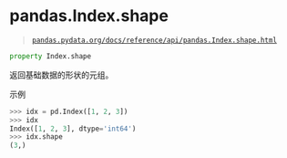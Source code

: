 # pandas.Index.shape

> [`pandas.pydata.org/docs/reference/api/pandas.Index.shape.html`](https://pandas.pydata.org/docs/reference/api/pandas.Index.shape.html)

```py
property Index.shape
```

返回基础数据的形状的元组。

示例

```py
>>> idx = pd.Index([1, 2, 3])
>>> idx
Index([1, 2, 3], dtype='int64')
>>> idx.shape
(3,) 
```
